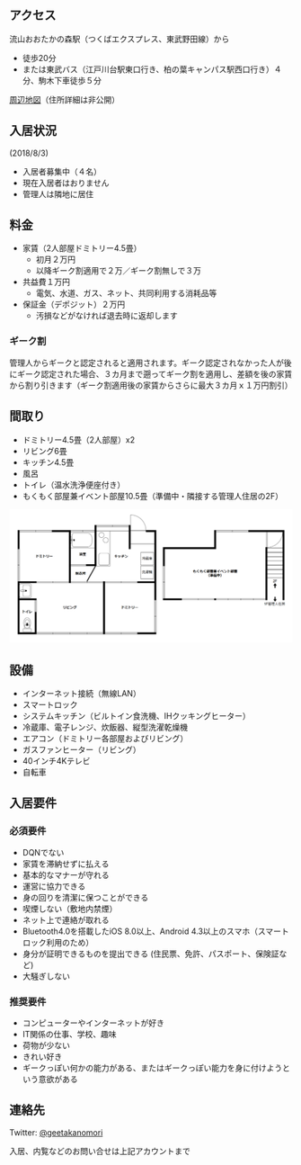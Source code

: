 　

## アクセス
流山おおたかの森駅（つくばエクスプレス、東武野田線）から
* 徒歩20分
* または東武バス（江戸川台駅東口行き、柏の葉キャンパス駅西口行き）４分、駒木下車徒歩５分

[周辺地図](https://drive.google.com/open?id=1WKVXbXgkUtFrii1tMolxQxDgWRo-SJ-_&usp=sharing)（住所詳細は非公開）

## 入居状況
(2018/8/3)
* 入居者募集中（４名）
* 現在入居者はおりません
* 管理人は隣地に居住

## 料金
* 家賃（2人部屋ドミトリー4.5畳）
  * 初月２万円
  * 以降ギーク割適用で２万／ギーク割無しで３万
* 共益費１万円
  * 電気、水道、ガス、ネット、共同利用する消耗品等
* 保証金（デポジット）２万円
  * 汚損などがなければ退去時に返却します

### ギーク割
管理人からギークと認定されると適用されます。ギーク認定されなかった人が後にギーク認定された場合、３カ月まで遡ってギーク割を適用し、差額を後の家賃から割り引きます（ギーク割適用後の家賃からさらに最大３カ月ｘ１万円割引）

## 間取り
* ドミトリー4.5畳（2人部屋）x2
* リビング6畳
* キッチン4.5畳
* 風呂
* トイレ（温水洗浄便座付き）
* もくもく部屋兼イベント部屋10.5畳（準備中・隣接する管理人住居の2F）

<img src="madorizu.png" width="700">

## 設備
* インターネット接続（無線LAN）
* スマートロック
* システムキッチン（ビルトイン食洗機、IHクッキングヒーター）
* 冷蔵庫、電子レンジ、炊飯器、縦型洗濯乾燥機
* エアコン（ドミトリー各部屋およびリビング）
* ガスファンヒーター（リビング）
* 40インチ4Kテレビ
* 自転車

## 入居要件

### 必須要件
* DQNでない
* 家賃を滞納せずに払える
* 基本的なマナーが守れる
* 運営に協力できる
* 身の回りを清潔に保つことができる
* 喫煙しない（敷地内禁煙）
* ネット上で連絡が取れる
* Bluetooth4.0を搭載したiOS 8.0以上、Android 4.3以上のスマホ（スマートロック利用のため）
* 身分が証明できるものを提出できる (住民票、免許、パスポート、保険証など)
* 大騒ぎしない

### 推奨要件
* コンピューターやインターネットが好き
* IT関係の仕事、学校、趣味
* 荷物が少ない
* きれい好き
* ギークっぽい何かの能力がある、またはギークっぽい能力を身に付けようという意欲がある

## 連絡先
Twitter: [@geetakanomori](https://twitter.com/geetakanomori)

入居、内覧などのお問い合せは上記アカウントまで
